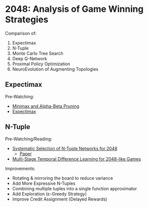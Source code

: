# 2048: Analysis of Game Winning Strategies

Comparison of:

1. Expectimax
2. N-Tuple
3. Monte Carlo Tree Search
4. Deep Q-Network
5. Proximal Policy Optimization
6. NeuroEvolution of Augmenting Topologies

## Expectimax

Pre-Watching:

- [Minimax and Alpha-Beta Pruning](https://www.youtube.com/watch?v=zp3VMe0Jpf8)
- [Expectimax](https://www.youtube.com/watch?v=4yMvc1Uph-Y)

## N-Tuple

Pre-Watching/Reading:

- [Systematic Selection of N-Tuple Networks for 2048](https://www.youtube.com/watch?v=eoVAukW2etA)
  - [Paper](https://ieeexplore.ieee.org/document/7880154)
- [Multi-Stage Temporal Difference Learning for 2048-like Games](https://arxiv.org/pdf/1606.07374)

Improvements:

- Rotating & mirroring the board to reduce variance
- Add More Expressive N-Tuples
- Combining multiple tuples into a single function approximator
- Add Exploration (ε-Greedy Strategy)
- Improve Credit Assignment (Delayed Rewards)